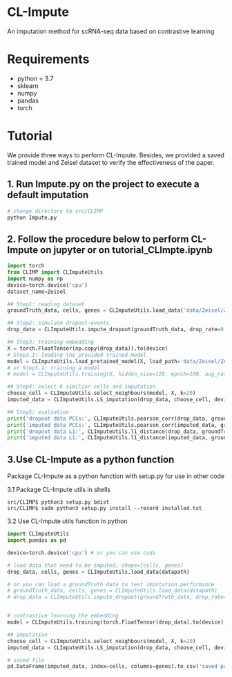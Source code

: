 # CL-Impute

An imputation method for scRNA-seq data based on contrastive learning

# Requirements

- python = 3.7
- sklearn
- numpy
- pandas
- torch


# Tutorial

We provide three ways to perform CL-Impute. Besides, we provided a saved trained model and Zeisel dataset to verify the effectiveness of the paper.

## 1. Run Impute.py on the project to execute a default imputation

```python
# change directory to src/CLIMP
python Impute.py
```

## 2. Follow the procedure below to perform CL-Impute on jupyter or on tutorial_CLImpte.ipynb

```python
import torch
from CLIMP import CLImputeUtils
import numpy as np
device=torch.device('cpu')
dataset_name=Zeisel
```
```python
## Step1: reading dataset
groundTruth_data, cells, genes = CLImputeUtils.load_data('data/Zeisel/Zeisel_top2000.csv')
```
```python
## Step2: simulate dropout-events
drop_data = CLImputeUtils.impute_dropout(groundTruth_data, drop_rate=0.4)
```
```python
## Step3: training embedding
X = torch.FloatTensor(np.copy(drop_data)).to(device)
# Step3.1: loading the provided trained model
model = CLImputeUtils.load_pretained_model(X, load_path='data/Zeisel/Zeisel_saved_model.pkl')
# or Step3.1: training a model
# model = CLImputeUtils.training(X, hidden_size=128, epoch=100, aug_rate=0.4)
```
```python
## Step4: select k similiar cells and imputation
choose_cell = CLImputeUtils.select_neighbours(model, X, k=20)
imputed_data = CLImputeUtils.LS_imputation(drop_data, choose_cell, device)
```
```python
## Step5: evaluation
print('dropout data PCCs:', CLImputeUtils.pearson_corr(drop_data, groundTruth_data))
print('imputed data PCCs:', CLImputeUtils.pearson_corr(imputed_data, groundTruth_data))
print('dropout data L1:', CLImputeUtils.l1_distance(drop_data, groundTruth_data))
print('imputed data L1:', CLImputeUtils.l1_distance(imputed_data, groundTruth_data))
```

## 3.Use CL-Impute as a python function

Package CL-Impute as a python function with setup.py for use in other code

3.1 Package CL-Impute utils in shells
```shell
src/CLIMP$ python3 setup.py bdist
src/CLIMP$ sudo python3 setup.py install --record installed.txt
```
3.2 Use CL-Impute utils function in python
```python
import CLImputeUtils
import pandas as pd

device=torch.device('cpu') # or you can use cuda

# load data that need to be imputed, shape=[cells, genes]
drop_data, cells, genes = CLImputeUtils.load_data(datapath)

# or you can load a groundTruth data to test imputation performance
# groundTruth_data, cells, genes = CLImputeUtils.load_data(datapath)
# drop_data = CLImputeUtils.impute_dropout(groundTruth_data, drop_rate=0.4)


# contrastive learning the embedding
model = CLImputeUtils.training(torch.FloatTensor(drop_data).to(device), hidden_size=128, epoch=100, aug_rate=0.4)

## imputation
choose_cell = CLImputeUtils.select_neighbours(model, X, k=20)
imputed_data = CLImputeUtils.LS_imputation(drop_data, choose_cell, device)

# saved file
pd.DataFrame(imputed_data, index=cells, columns=genes).to_csv('saved path')
```
